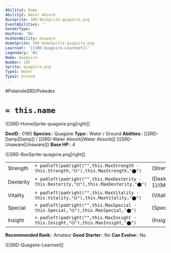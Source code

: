 ```yaml
---
Ability1: Damp
Ability2: Water Absorb
BoxSprite: SRD-BoxSprite-quagsire.png
EventAbilities: ''
GenderType: ''
HasForm: 'No'
HiddenAbility: Unaware
HomeSprite: SRD-HomeSprite-quagsire.png
Learnset: '[[SRD-Quagsire-Learnset]]'
Legendary: 'No'
Name: Quagsire
Number: 195
Sprite: quagsire.png
Type1: Water
Type2: Ground
---
```


#PokeroleSRD/Pokedex

# `= this.name`

![[SRD-HomeSprite-quagsire.png|right]]

**DexID**:: 0195
**Species**:: Quagsire
**Type**:: Water / Ground
**Abilities**:: [[SRD-Damp|Damp]] / [[SRD-Water Absorb|Water Absorb]] ([[SRD-Unaware|Unaware]])
**Base HP**:: 4

![[SRD-BoxSprite-quagsire.png|right]]

|           |                                                                                        |                                          |
| --------- | -------------------------------------------------------------------------------------- | ---------------------------------------- |
| Strength  | `= padleft(padright("",this.MaxStrength - this.Strength,"⭘"),this.MaxStrength,"⬤")`    | (Strength::2)/(MaxStrength::5)   |
| Dexterity | `= padleft(padright("",this.MaxDexterity - this.Dexterity,"⭘"),this.MaxDexterity,"⬤")` | (Dexterity:: 1)/(MaxDexterity::3) |
| Vitality  | `= padleft(padright("",this.MaxVitality - this.Vitality,"⭘"),this.MaxVitality,"⬤")`    | (Vitality::3)/(MaxVitality::6)   |
| Special   | `= padleft(padright("",this.MaxSpecial - this.Special,"⭘"),this.MaxSpecial,"⬤")`       | (Special::2)/(MaxSpecial::4)     |
| Insight   | `= padleft(padright("",this.MaxInsight - this.Insight,"⭘"),this.MaxInsight,"⬤")`       | (Insight::2)/(MaxInsight::4)     |

**Recommended Rank**:: Amateur
**Good Starter**:: No
**Can Evolve**:: No

![[SRD-Quagsire-Learnset]]